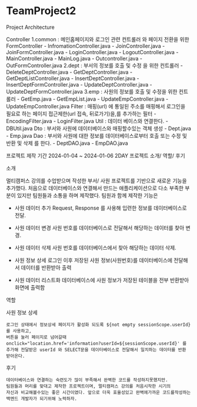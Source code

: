# TeamProject2


Project Architecture

Controller
    1.common : 메인홈페이지와 로그인 관련 컨트롤러 와 페이지 전환을 위한 FormController
        - InfromationController.java
        - JoinController.java
        - JoinFormController.java
        - LoginController.java
        - LogoutController.java
        - MainController.java
        - MainLog.java
        - Outcontroller.java
        - OutFormController.java
    2.dept : 부서의 정보를 호출 및 수정 을 위한 컨트롤러
        - DeleteDeptController.java
        - GetDeptController.java
        - GetDeptListController.java
        - InsertDeptController.java
        - InsertDeptFormController.java
        - UpdateDeptController.java
        - UpdateDeptFormController.java
    3.emp : 사원의 정보를 호출 및 수정을 위한 컨트롤러
        - GetEmp.java
        - GetEmpList.java
        - UpdateEmpController.java
        - UpdateEmpController.java
Filter : 매핑(url) 에 통일된 주소를 매핑해서 로그인을 필요로 하는 페이지  접근제한(url 접속, 뒤로가기)을,를 추가하는 필터
    - EncodingFilter.java
    - LoginFilter.java
Util : 데이터 베이스와 연결한다.
    - DBUtil.java
Dto : 부서와 사원에 데이터베이스와 매핑할수있는 객체 생성
    - Dept.java
    - Emp.java
Dao : 부서와 사원에 대한 정보를 데이터베이스로부터 호출 또는 수정 및 반환 및 삭제 를 한다.
    - DeptDAO.java
    - EmpDAO.java

프로젝트 제작 기간
2024-01-04 ~ 2024-01-06 2DAY
프로젝트 소개/ 역할/ 후기 

소개

멀티캠퍼스 강의를 수업받으며 작성한 부서/ 사원 프로젝트를 기반으로 새로운 기능을 추가했다.
처음으로 데이터베이스와 연결해서 만드는 애플리케이션으로 다소 부족한 부분이 있지만 팀원들과 소통을 하며 제작했다. 
팀원과 함께 제작한 기능은 
- 사원 데이터 추가
    Request, Response 를 사용해 입련한 정보를 데이터베이스로 전달.

- 사원 데이터 변경
    사원 번호를 데이터베이스로 전달해서 해당하는 데이터를 찾아 변경.

- 사원 데이터 삭제
    사원 번호를 데이터베이스에서 찾아 해당하는 데이터 삭제.
- 사원 정보 상세
    로그인 이후 저장된 사원 정보(사원번호)를 데이터베이스에 전달해서 데이터를 반환받아 출력

- 사원 데이터 리스트화
    데이터베이스에 사원 정보가 저장된 테이블을 전부 반환받아 화면에 출력함

역할

사원 정보 상세

    로그인 상태에서 정보상세 페이지가 활성화 되도록 ${not empty sessionScope.userId}를 사용하고,
    버튼을 눌러 페이지로 넘어갈때 
    onclick="location.href='information?userId=${sessionScope.userId}' 를 추가해 전달받은 userId 와 SELECT문을 데이터베이스로 전달해서 일치하는 데이터를 반환 받아온다.

후기

    데이터베이스와 연결하는 숙련도가 많이 부족해서 완벽한 코드를 작성하지못했지만.
    팀원들과 머리를 맞대고 제작한 프로젝트이며, 멀티캠퍼스 강의를 처음시작한 시기의
    자신과 비교해볼수있는 좋은 시간이였다. 앞으로 더욱 효율성있고 완벽에가까운 코드를작성하는
    백엔드 개발자가 되기위해 노력하자.